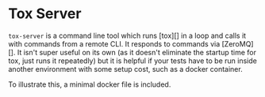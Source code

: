 # Tox Server

`tox-server` is a command line tool which runs [tox][] in a loop
and calls it with commands from a remote CLI. It responds to commands
via [ZeroMQ][]. It isn't super useful on its own (as it doesn't eliminate the startup time for tox, just runs it repeatedly) but it is
helpful if your tests have to be run inside another environment with some setup cost, such as a docker container.

To illustrate this, a minimal docker file is included.